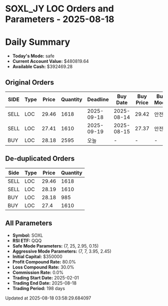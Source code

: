 # SOXL_JY LOC Orders and Parameters - 2025-08-18

# Daily Summary

- **Today's Mode:** safe
- **Current Account Value:** $480819.64
- **Available Cash:** $392469.28

## Original Orders

| SIDE | Type | Price | Quantity | Deadline | Buy Date | Buy Price | Buy Mode |
|------|------|-------|----------|----------|----------|-----------|----------|
| SELL | LOC | 29.46 | 1618 | 2025-09-18 | 2025-08-14 | 29.42 | 안전 |
| SELL | LOC | 27.41 | 1610 | 2025-09-19 | 2025-08-15 | 27.37 | 안전 |
| BUY | LOC | 28.18 | 2595 | 오늘 | - | - | - |

## De-duplicated Orders

| Side | Type | Price | Quantity |
|------|------|-------|----------|
| SELL | LOC | 29.46 | 1618 |
| SELL | LOC | 28.19 | 1610 |
| BUY | LOC | 28.18 | 985 |
| BUY | LOC | 27.4 | 1610 |

## All Parameters

- **Symbol:** SOXL
- **RSI ETF:** QQQ
- **Safe Mode Parameters:** (7, 25, 2.95, 0.15)
- **Aggressive Mode Parameters:** (7, 7, 3.95, 2.45)
- **Initial Capital:** $350000
- **Profit Compound Rate:** 80.0%
- **Loss Compound Rate:** 30.0%
- **Commission Rate:** 0.0%
- **Trading Start Date:** 2025-02-01
- **Trading End Date:** 2025-08-18
- **Trading Period:** 198 days

Updated at 2025-08-18 03:58:29.684097

